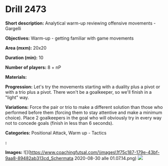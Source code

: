 # Drill 2473

**Short description:**
Analytical warm-up reviewing offensive movements - Gargelli

**Objectives:**
Warm-up - getting familiar with game movements

**Area (mxm):**
20x20

**Duration (min):**
10

**Number of players:**
8 + nP

**Materials:**


**Progression:**
Let's try the movements starting with a duality plus a pivot or with a trio plus a pivot. There won't be a goalkeeper, so we'll finish in a "light" way.

**Variations:**
Force the pair or trio to make a different solution than those who performed before them (forcing them to stay attentive and make a minimum choice). Place 2 goalkeepers in the goal who will obviously try in every way not to concede goals (finish in less than 6 seconds).

**Categories:**
Positional Attack, Warm up - Tactics

**:**


**Images:**
![](https://www.coachingfutsal.com/\images\1f75c187-179e-43bf-9aa8-89482ab313cd_Schermata 2020-08-30 alle 01.07.14.png)
![](https://www.coachingfutsal.com/\images\3ab6a533-9824-4d90-8e63-c61e6b9fe4c3_4vs2p.jpg)

